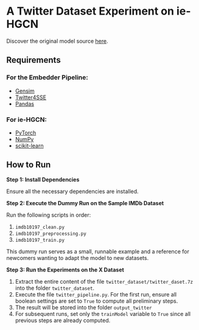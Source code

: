 # A Twitter Dataset Experiment on ie-HGCN

Discover the original model source [here](https://github.com/kepsail/ie-HGCN/).

## Requirements

### For the Embedder Pipeline:
- [Gensim](https://radimrehurek.com/gensim/)
- [Twitter4SSE](https://huggingface.co/digio/Twitter4SSE)
- [Pandas](https://pandas.pydata.org/)

### For ie-HGCN:
- [PyTorch](https://pytorch.org)
- [NumPy](https://numpy.org)
- [scikit-learn](https://scikit-learn.org)

## How to Run

**Step 1: Install Dependencies**

Ensure all the necessary dependencies are installed.

**Step 2: Execute the Dummy Run on the Sample IMDb Dataset**

Run the following scripts in order:
1. `imdb10197_clean.py`
2. `imdb10197_preprocessing.py`
3. `imdb10197_train.py`

This dummy run serves as a small, runnable example and a reference for newcomers wanting to adapt the model to new datasets.

**Step 3: Run the Experiments on the X Dataset**

1. Extract the entire content of the file `twitter_dataset/twitter_daset.7z` into the folder `twitter_dataset`.
2. Execute the file `twitter_pipeline.py`. For the first run, ensure all boolean settings are set to `True` to compute all preliminary steps.
3. The result will be stored into the folder `output_twitter`
4. For subsequent runs, set only the `trainModel` variable to `True` since all previous steps are already computed.
